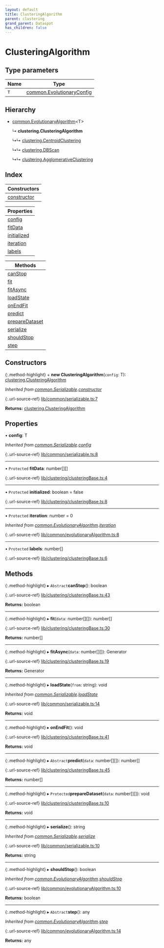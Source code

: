 ```yaml
---
layout: default
title: ClusteringAlgorithm
parent: clustering
grand_parent: Dataspot
has_children: false
---
```


# ClusteringAlgorithm

## Type parameters

Name | Type |
------ | ------ |
`T` | [common.EvolutionaryConfig](/docs/classes/common_evolutionaryconfig) |

## Hierarchy

* [common.EvolutionaryAlgorithm](/docs/classes/common_evolutionaryalgorithm)\<T>

  ↳ **clustering.ClusteringAlgorithm**

  ↳↳ [clustering.CentroidClustering](/docs/classes/clustering_centroidclustering)

  ↳↳ [clustering.DBScan](/docs/classes/clustering_dbscan)

  ↳↳ [clustering.AgglomerativeClustering](/docs/classes/clustering_agglomerativeclustering)

## Index

| Constructors |
|-----------|
| [constructor](#constructor) |

| Properties |
|-----------|
| [config](#config) |
| [fitData](#fitdata) |
| [initialized](#initialized) |
| [iteration](#iteration) |
| [labels](#labels) |

| Methods |
|-----------|
| [canStop](#canstop) |
| [fit](#fit) |
| [fitAsync](#fitasync) |
| [loadState](#loadstate) |
| [onEndFit](#onendfit) |
| [predict](#predict) |
| [prepareDataset](#preparedataset) |
| [serialize](#serialize) |
| [shouldStop](#shouldstop) |
| [step](#step) |

## Constructors

{:.method-highlight}
\+ **new ClusteringAlgorithm**(`config`: T): [clustering.ClusteringAlgorithm](/docs/classes/clustering_clusteringalgorithm)

*Inherited from [common.Serializable](/docs/classes/common_serializable).[constructor](/docs/classes/common_serializable#constructor)*

{:.url-source-ref}
[lib/common/serializable.ts:7](https://github.com/ascentcore/dataspot/blob/b02167c/lib/common/serializable.ts#L7)

**Returns:** [clustering.ClusteringAlgorithm](/docs/classes/clustering_clusteringalgorithm)

## Properties

•  **config**: T

*Inherited from [common.Serializable](/docs/classes/common_serializable).[config](/docs/classes/common_serializable#config)*

{:.url-source-ref}
[lib/common/serializable.ts:8](https://github.com/ascentcore/dataspot/blob/b02167c/lib/common/serializable.ts#L8)

___

• `Protected` **fitData**: number[][]

{:.url-source-ref}
[lib/clustering/clusteringBase.ts:4](https://github.com/ascentcore/dataspot/blob/b02167c/lib/clustering/clusteringBase.ts#L4)

___

• `Protected` **initialized**: boolean = false

{:.url-source-ref}
[lib/clustering/clusteringBase.ts:8](https://github.com/ascentcore/dataspot/blob/b02167c/lib/clustering/clusteringBase.ts#L8)

___

• `Protected` **iteration**: number = 0

*Inherited from [common.EvolutionaryAlgorithm](/docs/classes/common_evolutionaryalgorithm).[iteration](/docs/classes/common_evolutionaryalgorithm#iteration)*

{:.url-source-ref}
[lib/common/evolutionaryAlgorithm.ts:8](https://github.com/ascentcore/dataspot/blob/b02167c/lib/common/evolutionaryAlgorithm.ts#L8)

___

• `Protected` **labels**: number[]

{:.url-source-ref}
[lib/clustering/clusteringBase.ts:6](https://github.com/ascentcore/dataspot/blob/b02167c/lib/clustering/clusteringBase.ts#L6)

## Methods

{:.method-highlight}
▸ `Abstract`**canStop**(): boolean

{:.url-source-ref}
[lib/clustering/clusteringBase.ts:43](https://github.com/ascentcore/dataspot/blob/b02167c/lib/clustering/clusteringBase.ts#L43)

**Returns:** boolean

___

{:.method-highlight}
▸ **fit**(`data`: number[][]): number[]

{:.url-source-ref}
[lib/clustering/clusteringBase.ts:30](https://github.com/ascentcore/dataspot/blob/b02167c/lib/clustering/clusteringBase.ts#L30)

**Returns:** number[]

___

{:.method-highlight}
▸ **fitAsync**(`data`: number[][]): Generator

{:.url-source-ref}
[lib/clustering/clusteringBase.ts:19](https://github.com/ascentcore/dataspot/blob/b02167c/lib/clustering/clusteringBase.ts#L19)

**Returns:** Generator

___

{:.method-highlight}
▸ **loadState**(`from`: string): void

*Inherited from [common.Serializable](/docs/classes/common_serializable).[loadState](/docs/classes/common_serializable#loadstate)*

{:.url-source-ref}
[lib/common/serializable.ts:14](https://github.com/ascentcore/dataspot/blob/b02167c/lib/common/serializable.ts#L14)

**Returns:** void

___

{:.method-highlight}
▸ **onEndFit**(): void

{:.url-source-ref}
[lib/clustering/clusteringBase.ts:41](https://github.com/ascentcore/dataspot/blob/b02167c/lib/clustering/clusteringBase.ts#L41)

**Returns:** void

___

{:.method-highlight}
▸ `Abstract`**predict**(`data`: number[][]): number[]

{:.url-source-ref}
[lib/clustering/clusteringBase.ts:45](https://github.com/ascentcore/dataspot/blob/b02167c/lib/clustering/clusteringBase.ts#L45)

**Returns:** number[]

___

{:.method-highlight}
▸ `Protected`**prepareDataset**(`data`: number[][]): void

{:.url-source-ref}
[lib/clustering/clusteringBase.ts:10](https://github.com/ascentcore/dataspot/blob/b02167c/lib/clustering/clusteringBase.ts#L10)

**Returns:** void

___

{:.method-highlight}
▸ **serialize**(): string

*Inherited from [common.Serializable](/docs/classes/common_serializable).[serialize](/docs/classes/common_serializable#serialize)*

{:.url-source-ref}
[lib/common/serializable.ts:10](https://github.com/ascentcore/dataspot/blob/b02167c/lib/common/serializable.ts#L10)

**Returns:** string

___

{:.method-highlight}
▸ **shouldStop**(): boolean

*Inherited from [common.EvolutionaryAlgorithm](/docs/classes/common_evolutionaryalgorithm).[shouldStop](/docs/classes/common_evolutionaryalgorithm#shouldstop)*

{:.url-source-ref}
[lib/common/evolutionaryAlgorithm.ts:10](https://github.com/ascentcore/dataspot/blob/b02167c/lib/common/evolutionaryAlgorithm.ts#L10)

**Returns:** boolean

___

{:.method-highlight}
▸ `Abstract`**step**(): any

*Inherited from [common.EvolutionaryAlgorithm](/docs/classes/common_evolutionaryalgorithm).[step](/docs/classes/common_evolutionaryalgorithm#step)*

{:.url-source-ref}
[lib/common/evolutionaryAlgorithm.ts:14](https://github.com/ascentcore/dataspot/blob/b02167c/lib/common/evolutionaryAlgorithm.ts#L14)

**Returns:** any
